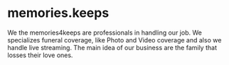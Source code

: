# memories.keeps
We the memories4keeps are professionals in handling our job. We specializes funeral coverage, like Photo and Video coverage and also we handle live streaming. The main idea of our business are the family that losses their love ones. 
